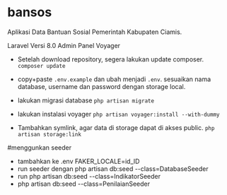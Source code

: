 # bansos
 Aplikasi Data Bantuan Sosial Pemerintah Kabupaten Ciamis.
 
Laravel Versi 8.0
Admin Panel Voyager

* Setelah download repository, segera lakukan update composer.
`composer update`

* copy+paste `.env.example` dan ubah menjadi `.env`. sesuaikan nama database, username dan password dengan storage local.

* lakukan migrasi database
`php artisan migrate`

* lakukan instalasi voyager
`php artisan voyager:install --with-dummy`

* Tambahkan symlink, agar data di storage dapat di akses public.
`php artisan storage:link`

#menggunkan seeder 
- tambahkan ke .env FAKER_LOCALE=id_ID
- run seeder dengan php artisan db:seed --class=DatabaseSeeder
- run php artisan db:seed --class=IndikatorSeeder
- php artisan db:seed --class=PenilaianSeeder
